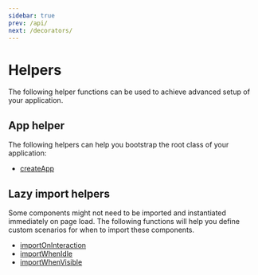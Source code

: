 ```yaml
---
sidebar: true
prev: /api/
next: /decorators/
---
```


# Helpers

The following helper functions can be used to achieve advanced setup of your application.

## App helper

The following helpers can help you bootstrap the root class of your application:

- [createApp](./createApp.html)

## Lazy import helpers

Some components might not need to be imported and instantiated immediately on page load. The following functions will help you define custom scenarios for when to import these components.

- [importOnInteraction](./importOnInteraction.html)
- [importWhenIdle](./importWhenIdle.html)
- [importWhenVisible](./importWhenVisible.html)
